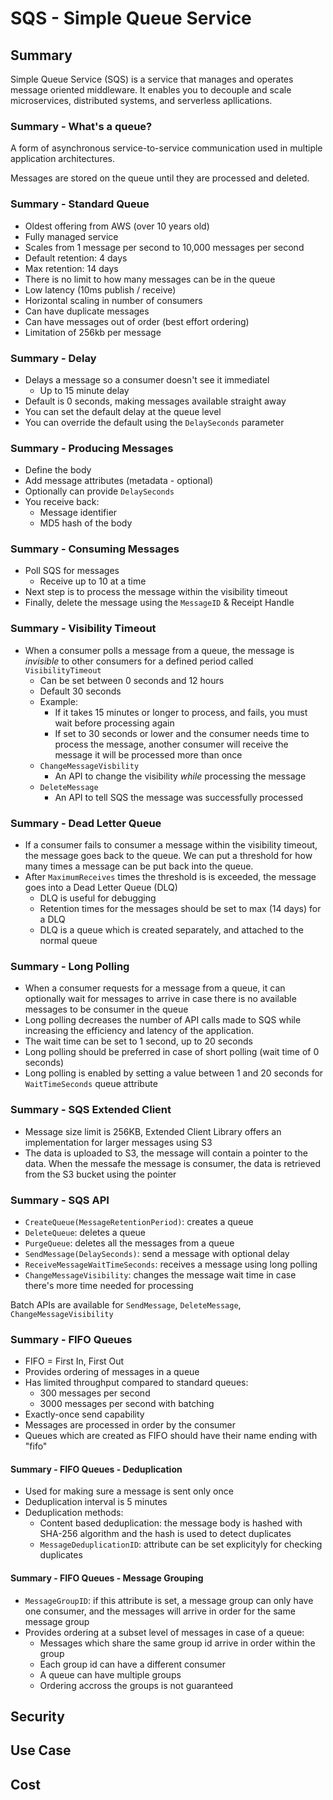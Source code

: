 # SQS - Simple Queue Service

## Summary

Simple Queue Service (SQS) is a service that manages and operates message oriented middleware. It enables you to decouple and scale microservices, distributed systems, and serverless apllications.

### Summary - What's a queue?

A form of asynchronous service-to-service communication used in multiple application architectures.

Messages are stored on the queue until they are processed and deleted.

### Summary - Standard Queue

- Oldest offering from AWS (over 10 years old)
- Fully managed service
- Scales from 1 message per second to 10,000 messages per second
- Default retention: 4 days
- Max retention: 14 days
- There is no limit to how many messages can be in the queue
- Low latency (10ms publish / receive)
- Horizontal scaling in number of consumers
- Can have duplicate messages
- Can have messages out of order (best effort ordering)
- Limitation of 256kb per message

### Summary - Delay

- Delays a message so a consumer doesn't see it immediatel
  - Up to 15 minute delay
- Default is 0 seconds, making messages available straight away
- You can set the default delay at the queue level
- You can override the default using the `DelaySeconds` parameter

### Summary - Producing Messages

- Define the body
- Add message attributes (metadata - optional)
- Optionally can provide `DelaySeconds`
- You receive back:
  - Message identifier
  - MD5 hash of the body

### Summary - Consuming Messages

- Poll SQS for messages
  - Receive up to 10 at a time
- Next step is to process the message within the visibility timeout
- Finally, delete the message using the `MessageID` & Receipt Handle

### Summary - Visibility Timeout

- When a consumer polls a message from a queue, the message is *invisible* to other consumers for a defined period called `VisibilityTimeout`
  - Can be set between 0 seconds and 12 hours
  - Default 30 seconds
  - Example:
    - If it takes 15 minutes or longer to process, and fails, you must wait before processing again
    - If set to 30 seconds or lower and the consumer needs time to process the message, another consumer will receive the message it will be processed more than once
  - `ChangeMessageVisbility`
    - An API to change the visibility *while* processing the message
  - `DeleteMessage`
    - An API to tell SQS the message was successfully processed

### Summary - Dead Letter Queue

- If a consumer fails to consumer a message within the visibility timeout, the message goes back to the queue. We can put a threshold for how many times a message can be put back into the queue.
- After `MaximumReceives` times the threshold is is exceeded, the message goes into a Dead Letter Queue (DLQ)
  - DLQ is useful for debugging
  - Retention times for the messages should be set to max (14 days) for a DLQ
  - DLQ is a queue which is created separately, and attached to the normal queue

### Summary - Long Polling

- When a consumer requests for a message from a queue, it can optionally wait for messages to arrive in case there is no available messages to be consumer in the queue
- Long polling decreases the number of API calls made to SQS while increasing the efficiency and latency of the application.
- The wait time can be set to 1 second, up to 20 seconds
- Long polling should be preferred in case of short polling (wait time of 0 seconds)
- Long polling is enabled by setting a value between 1 and 20 seconds for `WaitTimeSeconds` queue attribute

### Summary - SQS Extended Client

- Message size limit is 256KB, Extended Client Library offers an implementation for larger messages using S3
- The data is uploaded to S3, the message will contain a pointer to the data. When the messafe the message is consumer, the data is retrieved from the S3 bucket using the pointer

### Summary - SQS API

- `CreateQueue(MessageRetentionPeriod)`: creates a queue
- `DeleteQueue`: deletes a queue
- `PurgeQueue`: deletes all the messages from a queue
- `SendMessage(DelaySeconds)`: send a message with optional delay
- `ReceiveMessageWaitTimeSeconds`: receives a message using long polling
- `ChangeMessageVisibility`: changes the message wait time in case there's more time needed for processing

Batch APIs are available for `SendMessage`, `DeleteMessage`, `ChangeMessageVisibility`

### Summary - FIFO Queues

- FIFO = First In, First Out
- Provides ordering of messages in a queue
- Has limited throughput compared to standard queues:
  - 300 messages per second
  - 3000 messages per second with batching
- Exactly-once send capability
- Messages are processed in order by the consumer
- Queues which are created as FIFO should have their name ending with "fifo"

#### Summary - FIFO Queues - Deduplication

- Used for making sure a message is sent only once
- Deduplication interval is 5 minutes
- Deduplication methods:
  - Content based deduplication: the message body is hashed with SHA-256 algorithm and the hash is used to detect duplicates
  - `MessageDeduplicationID`: attribute can be set explicityly for checking duplicates

#### Summary - FIFO Queues - Message Grouping

- `MessageGroupID`: if this attribute is set, a message group can only have one consumer, and the messages will arrive in order for the same message group
- Provides ordering at a subset level of messages in case of a queue:
  - Messages which share the same group id arrive in order within the group
  - Each group id can have a different consumer
  - A queue can have multiple groups
  - Ordering accross the groups is not guaranteed

## Security

## Use Case

## Cost
